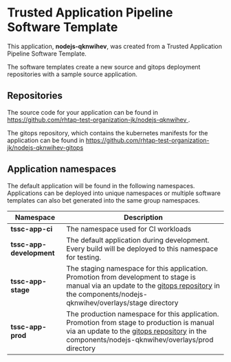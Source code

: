 # Trusted Application Pipeline Software Template

This application, **nodejs-qknwihev**, was created from a Trusted Application Pipeline Software Template.

The software templates create a new source and gitops deployment repositories with a sample source application. 

## Repositories

The source code for your application can be found in [https://github.com/rhtap-test-organization-jk/nodejs-qknwihev ](https://github.com/rhtap-test-organization-jk/nodejs-qknwihev ).
 
The gitops repository, which contains the kubernetes manifests for the application can be found in 
[https://github.com/rhtap-test-organization-jk/nodejs-qknwihev-gitops ](https://github.com/rhtap-test-organization-jk/nodejs-qknwihev-gitops ) 

## Application namespaces 

The default application will be found in the following namespaces. Applications can be deployed into unique namespaces or multiple software templates can also bet generated into the same group namespaces.  

|  Namespace   |  Description   |  
| -------- | -------- |
| **tssc-app-ci** | The namespace used for CI workloads |
| **tssc-app-development** | The default application during development. Every build will be deployed to this namespace for testing. |
| **tssc-app-stage** | The staging namespace for this application. Promotion from development to stage is manual via an update to the [gitops repository](https://github.com/rhtap-test-organization-jk/nodejs-qknwihev-gitops ) in the components/nodejs-qknwihev/overlays/stage directory |
| **tssc-app-prod** | The production namespace for this application. Promotion from stage to production is manual via an update to the [gitops repository](https://github.com/rhtap-test-organization-jk/nodejs-qknwihev-gitops ) in the components/nodejs-qknwihev/overlays/prod directory |